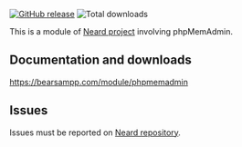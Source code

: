 [![GitHub release](https://img.shields.io/github/release/neard/module-phpmemadmin.svg?style=flat-square)](https://github.com/neard/module-phpmemadmin/releases/latest)
![Total downloads](https://img.shields.io/github/downloads/neard/module-phpmemadmin/total.svg?style=flat-square)

This is a module of [Neard project](https://github.com/neard/neard) involving phpMemAdmin.

## Documentation and downloads

https://bearsampp.com/module/phpmemadmin

## Issues

Issues must be reported on [Neard repository](https://github.com/neard/neard/issues).
